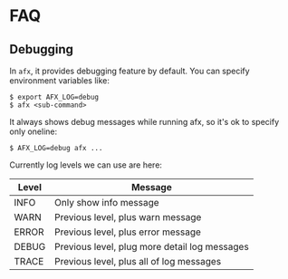 FAQ
===

## Debugging

In `afx`, it provides debugging feature by default. You can specify environment variables like:

```console
$ export AFX_LOG=debug
$ afx <sub-command>
```

It always shows debug messages while running afx, so it's ok to specify only oneline:

```console
$ AFX_LOG=debug afx ...
```

Currently log levels we can use are here:

Level | Message
---|---
INFO | Only show info message
WARN | Previous level, plus warn message
ERROR | Previous level, plus error message
DEBUG | Previous level, plug more detail log messages
TRACE | Previous level, plus all of log messages

